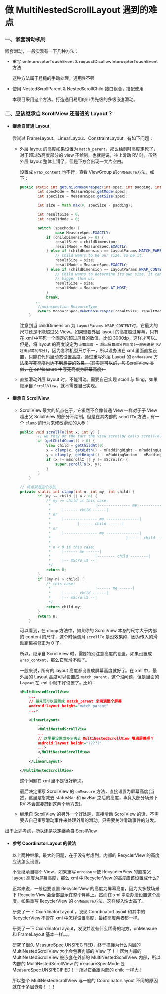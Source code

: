 # 做 MultiNestedScrollLayout 遇到的难点

### 一、嵌套滑动机制

嵌套滑动，一般实现有一下几种方法：

* 重写 onIntercepterTouchEvent & requestDisallowIntercepterTouchEvent 方法

  这种方法属于粗糙的手动处理，通用性不强

* 使用 NestedScrollParent & NestedScrollChild 接口组合，搭配使用

  本项目采用这个方法。打造通用易用的带优先级的多级嵌套滑动。

### 二、应该继承自 ScrollView 还普通的 Layout？

* #### 继承自普通 Layout

  尝试过 FrameLayout、LinearLayout、ConstraintLayout，有如下问题：

  * 外层 layout 的高度如果设置为 `match_parent`，那么绘制时高度定死了，对于超过改高度部分的 view 不绘制。也就是说，往上滑动 RV 时，虽然外层 layout 整体上滑了，但是下方会出现一大片空白。

    设置成 `wrap_content` 也不行，查看 ViewGroup 的`onMeasure`方法，如下：

    ```java
    public static int getChildMeasureSpec(int spec, int padding, int childDimension) {
            int specMode = MeasureSpec.getMode(spec);
            int specSize = MeasureSpec.getSize(spec);
    
            int size = Math.max(0, specSize - padding);
    
            int resultSize = 0;
            int resultMode = 0;
    
            switch (specMode) {
                    case MeasureSpec.EXACTLY:
                if (childDimension >= 0) {
                    resultSize = childDimension;
                    resultMode = MeasureSpec.EXACTLY;
                } else if (childDimension == LayoutParams.MATCH_PARENT) {
                    // Child wants to be our size. So be it.
                    resultSize = size;
                    resultMode = MeasureSpec.EXACTLY;
                } else if (childDimension == LayoutParams.WRAP_CONTENT) {
                    // Child wants to determine its own size. It can't be
                    // bigger than us.
                    resultSize = size;
                    resultMode = MeasureSpec.AT_MOST;
                }
                break;
           ...
            //noinspection ResourceType
            return MeasureSpec.makeMeasureSpec(resultSize, resultMode);
        }
    ```

    注意到当 childDimension 为 `LayoutParams.WRAP_CONTENT`时，它最大的尺寸还是不能超过父 View。如果想要外层 layout 的高度超过屏幕，只有在 xml 中写死一个固定的超过屏幕的数值，比如 3000dp，这样才可以。但是，将 layout 的高度设定为 `屏幕高度 + 超出屏幕部分的高度(一般来说是 RV 超出屏幕的部分)`，因为各种机型尺寸不一，所以没办法在 xml 里面直接设置，只能在代码里动态设置高度。~~通过重写外层 Layout 的 `onMeasure` 方法来写死高度也达不到想要的效果。（其实是可以的，和 ScrollView 类似，在 onMeasure 中写死高度为屏幕高度）~~

  * 直接滑动外层 layout 时，不能滑动。需要自己实现 scroll 与 fling，如果继承自 `ScrollView`，就不需要自己实现。

* #### 继承自 ScrollView

  * ScrollView 最大的坑点在于，它虽然不会像普通 View 一样对于子 View 超出父 ScrollView 的部分不绘制，但是在其内部的 `scrollTo` 方法，有一个 `clamp` 的行为来修改滑动的入参：

    ```java
    public void scrollTo(int x, int y) {
            // we rely on the fact the View.scrollBy calls scrollTo.
            if (getChildCount() > 0) {
                View child = getChildAt(0);
                x = clamp(x, getWidth() - mPaddingRight - mPaddingLeft, child.getWidth());
                y = clamp(y, getHeight() - mPaddingBottom - mPaddingTop, child.getHeight());
                if (x != mScrollX || y != mScrollY) {
                    super.scrollTo(x, y);
                }
            }
        }
    
    // 坑点就是这个方法
    private static int clamp(int n, int my, int child) {
            if (my >= child || n < 0) {
                /* my >= child is this case:
                 *                    |--------------- me ---------------|
                 *     |------ child ------|
                 * or
                 *     |--------------- me ---------------|
                 *            |------ child ------|
                 * or
                 *     |--------------- me ---------------|
                 *                                  |------ child ------|
                 *
                 * n < 0 is this case:
                 *     |------ me ------|
                 *                    |-------- child --------|
                 *     |-- mScrollX --|
                 */
                return 0;
            }
            if ((my+n) > child) {
                /* this case:
                 *                    |------ me ------|
                 *     |------ child ------|
                 *     |-- mScrollX --|
                 */
                return child-my;
            }
            return n;
        }
    ```

    可以看到，在 `clmap` 方法中，如果你的 ScrollView 本身的尺寸大于内部的 content 的尺寸，这个时候调用 `scrollTo` 是没效果的，因为传入的滑动距离被修正为 0 了。

    所以，继承自 ScrollView 时，需要特别注意高度的设置，如果设置成 `wrap_content`，那么它就滑不动了。

    一般来说，所有的 layout 高度都设置成屏幕高度就好了。在 xml 中，最外层的 Layout 高度可以设置成 `match_parent`，这个没问题，但是里面的 Layout 在 xml 中就不好设置了。比如：

    ```xml
    <MultiNestedScrollView
        ...
    	// 最外层可以设置成 match_parent 来填满整个屏幕                       
    	android:layout_height="match_parent"
    	...>
        
        <LinearLayout>
            ...
            <MultiNestedScrollView
    		...
            // 这里要设置成多少去让 MultiNestedScrollView 填满屏幕呢？
            android:layout_height="?????"
            ...>
            </MultiNestedScrollView>
            ...
        </LinearLayout>
        
    </MultiNestedScrollView>
    ```

    这个问题在 xml 里不是很好解决。

    最后决定重写 ScrollView 的 `onMeasure` 方法，直接设置为屏幕高度(当然，这里是指减去 statusBar 和 navBar 之后的高度，毕竟大部分场景下 RV 不会直接怼到这两个地方去)。

  * 继承自 ScrollView 的另外一个好处是，直接滑动 ScrollView 的话，不需要去自己重写滑动事件来处理外层的滑动。只需要关注滑动事件的分发。

~~出于上述考虑，所以还是决定继承自 ScrollView~~

* #### 参考 CoordinatorLayout 的做法

  以上两种继承，最大的问题，在于没有考虑到，内部的 RecyclerView 的高度应该怎么设置。
  
  不管继承自哪个 View，如果重写 `onMeasure`使 RecycelerView 的直接父 layout 高度为屏幕高度，那么 xml 中 RecyclerView 的高度应该设置成什么?
  
  正常来说，一般也要设置 RecyclerView 的高度为屏幕高度，因为大多数场景下 RecyclerView 会全部显示在整个屏幕上。然而在 xml 中没办法设置这个高度。如果重写 RecyclerView 的 `onMeasure`方法，这样侵入性太高了。
  
  研究了一下 CoordinatorLayout ，发现 CoordinatorLayout  和其中的 RecyclerView 不管在 xml 中怎样设置高度，最终高度两者都一样。
  
  研究了一下 CoordinatorLayout，发现并没有什么稀奇的地方，onMeasure 和 FrameLayout 基本一样。。。
  
  研究了很久 MeasureSpec.UNSPECIFIED，终于搞懂为什么内层的 MultiNestedScrollView 大小会包裹内部的 View 了！！因为内部的 MultiNestedScrollView 被嵌套在外部的 MultiNestedScrollView 内部，所以内部的 MultiNestedScrollView 的 measureSpecMode 是 MeasureSpec.UNSPECIFIED！！所以它会跟内部的 child 一样大！
  
  所以整个 MultiNestedScrollView 与一般的 CoordinatorLayout 不同的原因就在于多层嵌套！！！
  
  

